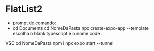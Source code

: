 # FlatList2

- prompt de comando:
- cd Documents
cd NomeDaPasta
npx create-expo-app --template
escolha o blank typescript e o nome
code .

VSC
cd NomeDaPasta
npm i
npx expo start --tunnel
